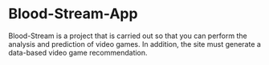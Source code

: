 # Blood-Stream-App
Blood-Stream is a project that is carried out so that you can perform the analysis and prediction of video games. In addition, the site must generate a data-based video game recommendation.
